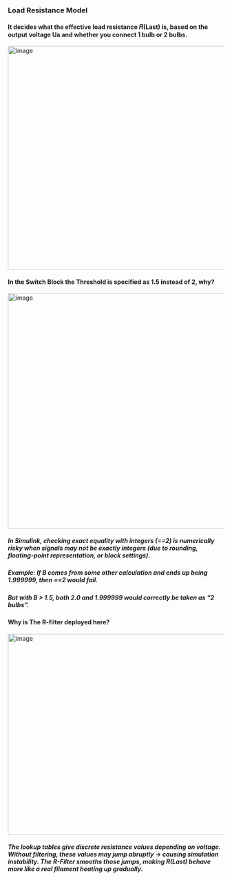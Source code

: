 
### Load Resistance Model
#### It decides what the effective load resistance 𝑅(Last) is, based on the output voltage Ua and whether you connect 1 bulb or 2 bulbs.

<img width="1340" height="519" alt="image" src="https://github.com/user-attachments/assets/423d69dd-0e9e-497f-90a9-9829c7fff793" />


#### In the Switch Block the Threshold is specified as 1.5 instead of 2, why? 

<img width="1244" height="546" alt="image" src="https://github.com/user-attachments/assets/14ff6dc9-7078-48d9-8a39-ac90bf580ad6" />

##### In Simulink, checking exact equality with integers (==2) is numerically risky when signals may not be exactly integers (due to rounding, floating-point representation, or block settings).
##### Example: If B comes from some other calculation and ends up being 1.999999, then ==2 would fail.
##### But with B > 1.5, both 2.0 and 1.999999 would correctly be taken as “2 bulbs”.

#### Why is The R-filter deployed here?

<img width="1213" height="467" alt="image" src="https://github.com/user-attachments/assets/c43b2893-afdb-4bd3-bd1b-843118a67ca3" />

##### The lookup tables give discrete resistance values depending on voltage. Without filtering, these values may jump abruptly → causing simulation instability. The R-Filter smooths those jumps, making R(Last) behave more like a real filament heating up gradually.

